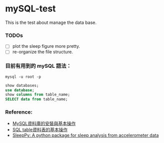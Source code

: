 # mySQL-test
This is the test about manage the data base.

### TODOs

- [ ] plot the sleep figure more pretty.
- [ ] re-organize the file structure.

### 目前有用到的 mySQL 語法：

`mysql -u root -p`
```sql
show databases;
use database;
show columns from table_name;
SELECT data from table_name;
```

### Reference: 
* [MySQL資料庫的安裝與基本操作](https://medium.com/web-design-zone/mysql%E8%B3%87%E6%96%99%E5%BA%AB%E7%9A%84%E5%AE%89%E8%A3%9D%E8%88%87%E5%9F%BA%E6%9C%AC%E6%93%8D%E4%BD%9C-f36a079afd85)
* [SQL table資料表的基本操作](https://medium.com/web-design-zone/sql-table%E8%B3%87%E6%96%99%E8%A1%A8%E7%9A%84%E5%9F%BA%E6%9C%AC%E6%93%8D%E4%BD%9C-b7c0f830c60f)
* [SleepPy: A python package for sleep analysis from accelerometer data](https://www.semanticscholar.org/paper/SleepPy%3A-A-python-package-for-sleep-analysis-from-Christakis-Mahadevan/b7c4d8444c84b994e4dd2e37b9e48f3eb3605ac1)